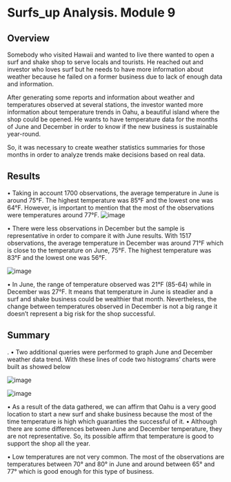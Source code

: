 # Surfs_up Analysis. Module 9
## Overview 

Somebody who visited Hawaii and wanted to live there wanted to open a surf and shake shop to serve locals and tourists. He reached out and investor who loves surf but he needs to have more information about weather because he failed on a former business due to lack of enough data and information.

After generating some reports and information about weather and temperatures observed at several stations, the investor wanted more information about temperature trends in Oahu, a beautiful island where the shop could be opened.  He wants to have temperature data for the months of June and December in order to know if the new business is sustainable year-round.

So, it was necessary to create weather statistics summaries for those months in order to analyze trends make decisions based on real data.

## Results

•	Taking in account 1700 observations, the average temperature in June is around 75°F. The highest temperature was 85°F and the lowest one was 64°F. However, is important to mention that the most of the observations were temperatures around 77°F. 
![image](https://user-images.githubusercontent.com/107591542/184518010-beecfeb1-a0c8-4416-b846-d4ee00e3487a.png)

 
•	There were less observations in December but the sample is representative in order to compare it with June results. With 1517 observations, the average temperature in December was around 71°F which is close to the temperature on June, 75°F. The highest temperature was 83°F and the lowest one was 56°F. 


![image](https://user-images.githubusercontent.com/107591542/184518016-328e752e-c5d0-4a4a-95f3-a556cbf273b7.png)

 

•	In June, the range of temperature observed was 21°F (85-64) while in December was 27°F. It means that temperature in June is steadier and a surf and shake business could be wealthier that month.  Nevertheless, the change between temperatures observed in December is not a big range it doesn’t represent a big risk for the shop successful.

## Summary
. 
•	Two additional queries were performed to graph June and December weather data trend. With these lines of code two histograms’ charts were built as showed below


 ![image](https://user-images.githubusercontent.com/107591542/184518023-6dd682bf-c8a5-42cf-b48b-0ab14767cf10.png)


![image](https://user-images.githubusercontent.com/107591542/184518027-6a693419-d3cc-41f2-a3d4-b12b785c4267.png)
 

•	As a result of the data gathered, we can affirm that Oahu is a very good location to start a new surf and shake business because the most of the time temperature is high which guaranties the successful of it. 
•	Although there are some differences between June and December temperature, they are not representative. So, its possible affirm that temperature is good to support the shop all the year.

•	Low temperatures are not very common. The most of the observations are temperatures between 70° and 80° in June and around between 65° and 77° which is good enough for this type of business.  



